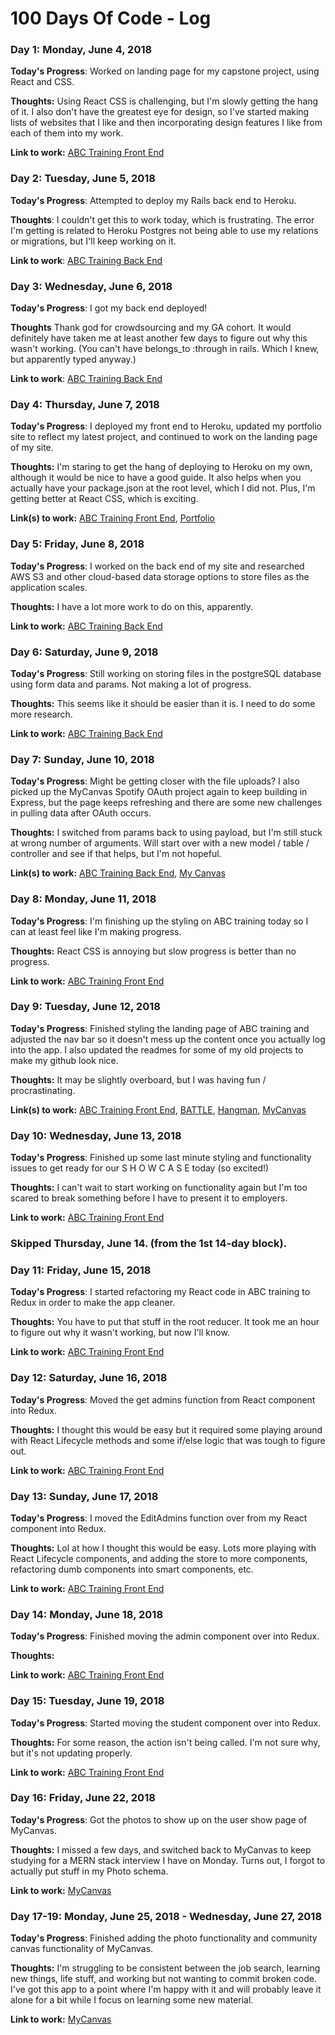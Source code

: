 # 100 Days Of Code - Log

### Day 1: Monday, June 4, 2018

**Today's Progress**: Worked on landing page for my capstone project, using React and CSS.

**Thoughts:** Using React CSS is challenging, but I'm slowly getting the hang of it. I also don't have the greatest eye for design, so I've started making lists of websites that I like and then incorporating design features I like from each of them into my work.

**Link to work:** [ABC Training Front End](https://github.com/hanna2895/ABC-Training)

### Day 2: Tuesday, June 5, 2018

**Today's Progress**: Attempted to deploy my Rails back end to Heroku.

**Thoughts**: I couldn't get this to work today, which is frustrating. The error I'm getting is related to Heroku Postgres not being able to use my relations or migrations, but I'll keep working on it.

**Link to work**: [ABC Training Back End](https://github.com/hanna2895/ABC-Training-back-end)


### Day 3: Wednesday, June 6, 2018

**Today's Progress**: I got my back end deployed!

**Thoughts** Thank god for crowdsourcing and my GA cohort. It would definitely have taken me at least another few days to figure out why this wasn't working. (You can't have belongs_to :through in rails. Which I knew, but apparently typed anyway.)

**Link to work**: [ABC Training Back End](https://github.com/hanna2895/ABC-Training-back-end)

### Day 4: Thursday, June 7, 2018

**Today's Progress**: I deployed my front end to Heroku, updated my portfolio site to reflect my latest project, and continued to work on the landing page of my site.

**Thoughts:** I'm staring to get the hang of deploying to Heroku on my own, although it would be nice to have a good guide. It also helps when you actually have your package.json at the root level, which I did not. Plus, I'm getting better at React CSS, which is exciting.

**Link(s) to work:** [ABC Training Front End](https://github.com/hanna2895/ABC-Training), [Portfolio](https://github.com/hanna2895/portfolio)

### Day 5: Friday, June 8, 2018

**Today's Progress**: I worked on the back end of my site and researched AWS S3 and other cloud-based data storage options to store files as the application scales.

**Thoughts:** I have a lot more work to do on this, apparently.

**Link to work:** [ABC Training Back End](https://github.com/hanna2895/ABC-Training-back-end)

### Day 6: Saturday, June 9, 2018

**Today's Progress**: Still working on storing files in the postgreSQL database using form data and params. Not making a lot of progress.

**Thoughts:** This seems like it should be easier than it is. I need to do some more research.

**Link to work:** [ABC Training Back End](https://github.com/hanna2895/ABC-Training-back-end)

### Day 7: Sunday, June 10, 2018

**Today's Progress**: Might be getting closer with the file uploads? I also picked up the MyCanvas Spotify OAuth project again to keep building in Express, but the page keeps refreshing and there are some new challenges in pulling data after OAuth occurs.

**Thoughts:** I switched from params back to using payload, but I'm still stuck at wrong number of arguments. Will start over with a new model / table / controller and see if that helps, but I'm not hopeful.

**Link(s) to work:** [ABC Training Back End](https://github.com/hanna2895/ABC-Training-back-end), [My Canvas](https://github.com/hanna2895/MyCanvas)

### Day 8: Monday, June 11, 2018

**Today's Progress**: I'm finishing up the styling on ABC training today so I can at least feel like I'm making progress.

**Thoughts:** React CSS is annoying but slow progress is better than no progress.

**Link to work:** [ABC Training Front End](https://github.com/hanna2895/ABC-Training)

### Day 9: Tuesday, June 12, 2018

**Today's Progress**: Finished styling the landing page of ABC training and adjusted the nav bar so it doesn't mess up the content once you actually log into the app. I also updated the readmes for some of my old projects to make my github look nice.

**Thoughts:** It may be slightly overboard, but I was having fun / procrastinating.

**Link(s) to work:** [ABC Training Front End](https://github.com/hanna2895/ABC-Training), [BATTLE](https://github.com/hanna2895/BATTLE), [Hangman](https://github.com/hanna2895/hangman), [MyCanvas](https://github.com/hanna2895/MyCanvas)

### Day 10: Wednesday, June 13, 2018

**Today's Progress**: Finished up some last minute styling and functionality issues to get ready for our S H O W C A S E today (so excited!)

**Thoughts:** I can't wait to start working on functionality again but I'm too scared to break something before I have to present it to employers.

**Link to work:** [ABC Training Front End](https://github.com/hanna2895/ABC-Training)

### Skipped Thursday, June 14. (from the 1st 14-day block).

### Day 11: Friday, June 15, 2018

**Today's Progress**: I started refactoring my React code in ABC training to Redux in order to make the app cleaner.

**Thoughts:** You have to put that stuff in the root reducer. It took me an hour to figure out why it wasn't working, but now I'll know.

**Link to work:** [ABC Training Front End](https://github.com/hanna2895/ABC-Training)

### Day 12: Saturday, June 16, 2018

**Today's Progress**: Moved the get admins function from React component into Redux.

**Thoughts:** I thought this would be easy but it required some playing around with React Lifecycle methods and some if/else logic that was tough to figure out.

**Link to work:** [ABC Training Front End](https://github.com/hanna2895/ABC-Training)

### Day 13: Sunday, June 17, 2018

**Today's Progress**: I moved the EditAdmins function over from my React component into Redux.

**Thoughts:** Lol at how I thought this would be easy. Lots more playing with React Lifecycle components, and adding the store to more components, refactoring dumb components into smart components, etc.

**Link to work:** [ABC Training Front End](https://github.com/hanna2895/ABC-Training)

### Day 14: Monday, June 18, 2018

**Today's Progress**: Finished moving the admin component over into Redux.

**Thoughts:**

**Link to work:** [ABC Training Front End](https://github.com/hanna2895/ABC-Training)

### Day 15: Tuesday, June 19, 2018

**Today's Progress**: Started moving the student component over into Redux.

**Thoughts:** For some reason, the action isn't being called. I'm not sure why, but it's not updating properly.

**Link to work:** [ABC Training Front End](https://github.com/hanna2895/ABC-Training)

### Day 16: Friday, June 22, 2018

**Today's Progress**: Got the photos to show up on the user show page of MyCanvas.

**Thoughts:** I missed a few days, and switched back to MyCanvas to keep studying for a MERN stack interview I have on Monday. Turns out, I forgot to actually put stuff in my Photo schema.

**Link to work:** [MyCanvas](https://github.com/hanna2895/MyCanvas)

### Day 17-19: Monday, June 25, 2018 - Wednesday, June 27, 2018

**Today's Progress**: Finished adding the photo functionality and community canvas functionality of MyCanvas.

**Thoughts:** I'm struggling to be consistent between the job search, learning new things, life stuff, and working but not wanting to commit broken code. I've got this app to a point where I'm happy with it and will probably leave it alone for a bit while I focus on learning some new material.

**Link to work:** [MyCanvas](https://github.com/hanna2895/MyCanvas)
